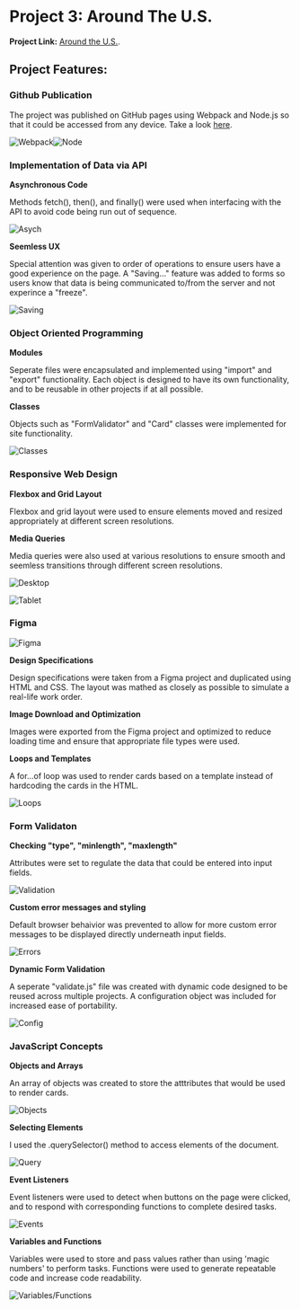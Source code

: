 # Project 3: Around The U.S.

**Project Link:** [Around the U.S.](https://davidmiles1925.github.io/se_project_aroundtheus/).

## Project Features:

### Github Publication

The project was published on GitHub pages using Webpack and Node.js so that it could be accessed from any device. Take a look [here](https://davidmiles1925.github.io/se_project_aroundtheus/).

![Webpack](/.src/images/readme_webpack.svg)![Node](/.src/images/readme_node.svg)

### Implementation of Data via API

**Asynchronous Code**

Methods fetch\(\), then\(\), and finally\(\) were used when interfacing with the API to avoid code being run out of sequence.

![Asych](/.src/images/readme_async.png)

**Seemless UX**

Special attention was given to order of operations to ensure users have a good experience on the page. A "Saving..." feature was added to forms so users know that data is being communicated to/from the server and not experince a "freeze".

![Saving](/.src/images/readme_saving.png)

### Object Oriented Programming

**Modules**

Seperate files were encapsulated and implemented using "import" and "export" functionality. Each object is designed to have its own functionality, and to be reusable in other projects if at all possible.

**Classes**

Objects such as "FormValidator" and "Card" classes were implemented for site functionality.

![Classes](./src/images/readme_classes.png)

### Responsive Web Design

**Flexbox and Grid Layout**

Flexbox and grid layout were used to ensure elements moved and resized appropriately at different screen resolutions.

**Media Queries**

Media queries were also used at various resolutions to ensure smooth and seemless transitions through different screen resolutions.

![Desktop](./src/images/readme_full-resolution.png)

![Tablet](./src/images/readme_768-resolution.png)

### Figma

![Figma](./src/images/readme_figma-logo.png)

**Design Specifications**

Design specifications were taken from a Figma project and duplicated using HTML and CSS. The layout was mathed as closely as possible to simulate a real-life work order.

**Image Download and Optimization**

Images were exported from the Figma project and optimized to reduce loading time and ensure that appropriate file types were used.

**Loops and Templates**

A for...of loop was used to render cards based on a template instead of hardcoding the cards in the HTML.

![Loops](./src/images/readme_loops.png)

### Form Validaton

**Checking "type", "minlength", "maxlength"**

Attributes were set to regulate the data that could be entered into input fields.

![Validation](./src/images/readme_input-validation.png)

**Custom error messages and styling**

Default browser behaivior was prevented to allow for more custom error messages to be displayed directly underneath input fields.

![Errors](./src/images/readme_error-messages.png)

**Dynamic Form Validation**

A seperate "validate.js" file was created with dynamic code designed to be reused across multiple projects. A configuration object was included for increased ease of portability.

![Config](./src/images/readme_config.png)

### JavaScript Concepts

**Objects and Arrays**

An array of objects was created to store the atttributes that would be used to render cards.

![Objects](./src/images/readme_objects.png)

**Selecting Elements**

I used the .querySelector() method to access elements of the document.

![Query](./src/images/readme_querySelector.png)

**Event Listeners**

Event listeners were used to detect when buttons on the page were clicked, and to respond with corresponding functions to complete desired tasks.

![Events](./src/images/readme_events.png)

**Variables and Functions**

Variables were used to store and pass values rather than using 'magic numbers' to perform tasks. Functions were used to generate repeatable code and increase code readability.

![Variables/Functions](./src/images/readme_variables_and_functions.png)

